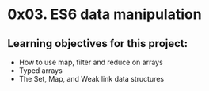 # 0x03. ES6 data manipulation

## Learning objectives for this project:
- How to use map, filter and reduce on arrays
- Typed arrays
- The Set, Map, and Weak link data structures 